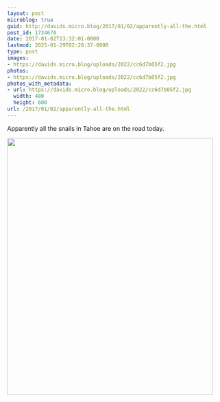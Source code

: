 ```yaml
---
layout: post
microblog: true
guid: http://davids.micro.blog/2017/01/02/apparently-all-the.html
post_id: 1734670
date: 2017-01-02T13:32:01-0800
lastmod: 2025-01-29T02:28:37-0800
type: post
images:
- https://davids.micro.blog/uploads/2022/cc6d7b05f2.jpg
photos:
- https://davids.micro.blog/uploads/2022/cc6d7b05f2.jpg
photos_with_metadata:
- url: https://davids.micro.blog/uploads/2022/cc6d7b05f2.jpg
  width: 480
  height: 600
url: /2017/01/02/apparently-all-the.html
---
```

Apparently all the snails in Tahoe are on the road today.

<img src="/uploads/2022/cc6d7b05f2.jpg" width="480" height="600" alt="">
